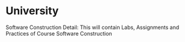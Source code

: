# University

Software Construction
Detail: This will contain Labs, Assignments and Practices of Course Software Construction
